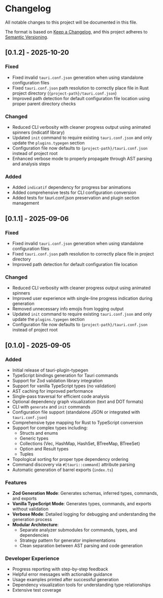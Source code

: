 # Changelog

All notable changes to this project will be documented in this file.

The format is based on [Keep a Changelog](https://keepachangelog.com/en/1.0.0/),
and this project adheres to [Semantic Versioning](https://semver.org/spec/v2.0.0.html).

## [0.1.2] - 2025-10-20

### Fixed
- Fixed invalid `tauri.conf.json` generation when using standalone configuration files
- Fixed `tauri.conf.json` path resolution to correctly place file in Rust project directory (`{project-path}/tauri.conf.json`)
- Improved path detection for default configuration file location using proper parent directory checks

### Changed
- Reduced CLI verbosity with cleaner progress output using animated spinners (indicatif library)
- Updated `init` command to require existing `tauri.conf.json` and only update the `plugins.typegen` section
- Configuration file now defaults to `{project-path}/tauri.conf.json` instead of project root
- Enhanced verbose mode to properly propagate through AST parsing and analysis steps

### Added
- Added `indicatif` dependency for progress bar animations
- Added comprehensive tests for CLI configuration conversion
- Added tests for tauri.conf.json preservation and plugin section management

## [0.1.1] - 2025-09-06

### Fixed
- Fixed invalid `tauri.conf.json` generation when using standalone configuration files
- Fixed `tauri.conf.json` path resolution to correctly place file in project directory
- Improved path detection for default configuration file location

### Changed
- Reduced CLI verbosity with cleaner progress output using animated spinners
- Improved user experience with single-line progress indication during generation
- Removed unnecessary info emojis from logging output
- Updated `init` command to require existing `tauri.conf.json` and only update the `plugins.typegen` section
- Configuration file now defaults to `{project-path}/tauri.conf.json` instead of project root

## [0.1.0] - 2025-09-05

### Added
- Initial release of tauri-plugin-typegen
- TypeScript bindings generation for Tauri commands
- Support for Zod validation library integration
- Support for vanilla TypeScript types (no validation)
- AST caching for improved performance
- Single-pass traversal for efficient code analysis
- Optional dependency graph visualization (text and DOT formats)
- CLI with `generate` and `init` commands
- Configuration file support (standalone JSON or integrated with `tauri.conf.json`)
- Comprehensive type mapping for Rust to TypeScript conversion
- Support for complex types including:
  - Structs and enums
  - Generic types
  - Collections (Vec, HashMap, HashSet, BTreeMap, BTreeSet)
  - Option and Result types
  - Tuples
- Topological sorting for proper type dependency ordering
- Command discovery via `#[tauri::command]` attribute parsing
- Automatic generation of barrel exports (`index.ts`)

### Features
- **Zod Generation Mode**: Generates schemas, inferred types, commands, and exports
- **Vanilla TypeScript Mode**: Generates types, commands, and exports without validation
- **Verbose Mode**: Detailed logging for debugging and understanding the generation process
- **Modular Architecture**:
  - Separate analyzer submodules for commands, types, and dependencies
  - Strategy pattern for generator implementations
  - Clean separation between AST parsing and code generation

### Developer Experience
- Progress reporting with step-by-step feedback
- Helpful error messages with actionable guidance
- Usage examples printed after successful generation
- Dependency visualization tools for understanding type relationships
- Extensive test coverage

